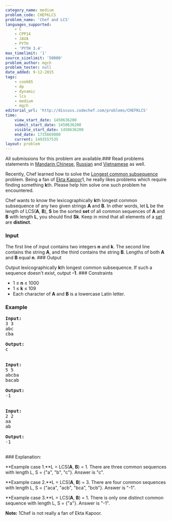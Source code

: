```yaml
---
category_name: medium
problem_code: CHEFKLCS
problem_name: 'Chef and LCS'
languages_supported:
    - C
    - CPP14
    - JAVA
    - PYTH
    - 'PYTH 3.4'
max_timelimit: '1'
source_sizelimit: '50000'
problem_author: mgch
problem_tester: null
date_added: 9-12-2015
tags:
    - cook65
    - dp
    - dynamic
    - lcs
    - medium
    - mgch
editorial_url: 'http://discuss.codechef.com/problems/CHEFKLCS'
time:
    view_start_date: 1450636200
    submit_start_date: 1450636200
    visible_start_date: 1450636200
    end_date: 1735669800
    current: 1493557535
layout: problem
---
```

All submissions for this problem are available.###  Read problems statements in [Mandarin Chinese](http://www.codechef.com/download/translated/COOK65/mandarin/CHEFKLCS.pdf), [Russian](http://www.codechef.com/download/translated/COOK65/russian/CHEFKLCS.pdf) and [Vietnamese](http://www.codechef.com/download/translated/COOK65/vietnamese/CHEFKLCS.pdf) as well.

Recently, Chef learned how to solve the [Longest common subsequence](https://en.wikipedia.org/wiki/Longest_common_subsequence_problem) problem. Being a fan of [Ekta Kapoor](https://en.wikipedia.org/wiki/Ekta_Kapoor)1, he really likes problems which require finding something **k**th. Please help him solve one such problem he encountered.

Chef wants to know the lexicographically **k**th longest common subsequence of any two given strings **A** and **B**. In other words, let **L** be the length of LCS(**A**, **B**), **S** be the sorted **set** of all common sequences of **A** and **B** with length **L**, you should find **Sk**. Keep in mind that all elements of a [set](https://en.wikipedia.org/wiki/Set_(mathematics)) are **distinct**.

### Input

The first line of input contains two integers **n** and **k**. The second line contains the string **A**, and the third contains the string **B**. Lengths of both **A** and **B** equal **n**. ### Output

Output lexicographically **k**th longest common subsequence. If such a sequence doesn't exist, output **-1**. ### Constraints

- 1 ≤ **n** ≤ 1000
- 1 ≤ **k** ≤ 109
- Each character of **A** and **B** is a lowercase Latin letter.

### Example

<pre>
<b>Input:</b>
<tt>3 3
abc
cba
</tt>
<b>Output:</b>
<tt>c
</tt>

<b>Input:</b>
<tt>5 5
abcba
bacab
</tt>
<b>Output:</b>
<tt>-1</tt>


<b>Input:</b>
<tt>2 2
aa
ab
</tt>
<b>Output:</b>
<tt>-1</tt>

</pre>### Explanation:
**Example case 1.**L = LCS(**A**, **B**) = 1. There are three common sequences with length L, S = {"a", "b", "c"}. Answer is "c".

**Example case 2.**L = LCS(**A**, **B**) = 3. There are four common sequences with length L, S = {"aca", "acb", "bca", "bcb"}. Answer is "-1".

**Example case 3.**L = LCS(**A**, **B**) = 1. There is only one distinct common sequence with length L, S = {"a"}. Answer is "-1".

**Note:** 1Chef is not really a fan of Ekta Kapoor.
